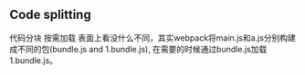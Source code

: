 ## Code splitting

代码分块 按需加载
表面上看没什么不同，其实webpack将main.js和a.js分别构建成不同的包(bundle.js and 1.bundle.js),
在需要的时候通过bundle.js加载1.bundle.js。

